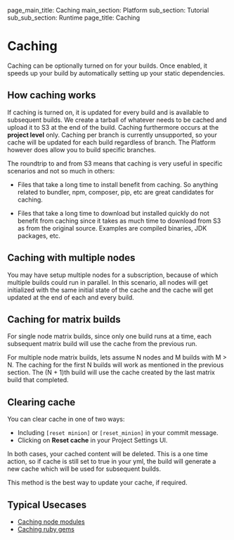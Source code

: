 page_main_title: Caching
main_section: Platform
sub_section: Tutorial
sub_sub_section: Runtime
page_title: Caching

# Caching
Caching can be optionally turned on for your builds. Once enabled, it speeds up your build by automatically setting up your static dependencies.

## How caching works
If caching is turned on, it is updated for every build and is available to subsequent builds. We create a tarball of whatever needs to be cached and upload it to S3 at the end of the build. Caching furthermore occurs at the **project level** only.
Caching per branch is currently unsupported, so your cache will be updated for each build regardless of branch. The Platform
however does allow you to build specific branches.

The roundtrip to and from S3 means that caching is very useful in specific scenarios and not so much in others:

* Files that take a long time to install benefit from caching. So anything related to bundler, npm, composer, pip, etc are great candidates for caching.

* Files that take a long time to download but installed quickly do not benefit from caching since it takes as much time to download from S3 as from the original source. Examples are compiled binaries, JDK packages, etc.

## Caching with multiple nodes
You may have setup multiple nodes for a subscription, because of which multiple builds could run in parallel. In this scenario, all nodes will get initialized with the same initial state of the cache and the cache will get updated at the end of each and every build.

## Caching for matrix builds
For single node matrix builds, since only one build runs at a time, each subsequent matrix build will use the cache from the previous run.

For multiple node matrix builds, lets assume N nodes and M builds with M > N. The caching for the first N builds will work as mentioned in the previous section. The (N + 1)th build will use the cache created by the last matrix build that completed.

## Clearing cache
You can clear cache in one of two ways:

*  Including ``[reset minion]`` or ``[reset_minion]`` in your commit message.
*  Clicking on **Reset cache** in your Project Settings UI.

In both cases, your cached content will be deleted. This is a one time action, so if cache is still set to true in your yml, the build will generate a new cache which will be used for subsequent builds.

This method is the best way to update your cache, if required.


## Typical Usecases

* [Caching node modules](/ci/caching/#1-caching-node-modules)
* [Caching ruby gems](/ci/caching/#2-caching-ruby-gems)
